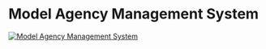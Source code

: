 # Model Agency Management System

[![Model Agency Management System](https://i9.ytimg.com/vi_webp/q4WnsSFs9OM/mq3.webp?sqp=CMDzybEG&rs=AOn4CLBHRkWokjQmhGGb-t8FOibyp3jSgw&retry=1)](https://youtu.be/q4WnsSFs9OM)
